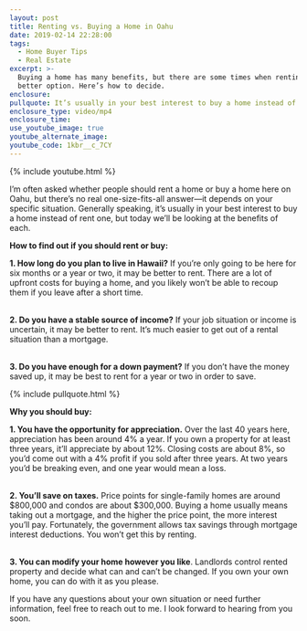 ```yaml
---
layout: post
title: Renting vs. Buying a Home in Oahu
date: 2019-02-14 22:28:00
tags:
  - Home Buyer Tips
  - Real Estate
excerpt: >-
  Buying a home has many benefits, but there are some times when renting is a
  better option. Here’s how to decide.
enclosure:
pullquote: It’s usually in your best interest to buy a home instead of rent one.
enclosure_type: video/mp4
enclosure_time:
use_youtube_image: true
youtube_alternate_image:
youtube_code: 1kbr__c_7CY
---
```


{% include youtube.html %}

I’m often asked whether people should rent a home or buy a home here on Oahu, but there’s no real one-size-fits-all answer—it depends on your specific situation. Generally speaking, it’s usually in your best interest to buy a home instead of rent one, but today we’ll be looking at the benefits of each.

**How to find out if you should rent or buy:**

**1. How long do you plan to live in Hawaii?** If you’re only going to be here for six months or a year or two, it may be better to rent. There are a lot of upfront costs for buying a home, and you likely won’t be able to recoup them if you leave after a short time.

<br>**2. Do you have a stable source of income?** If your job situation or income is uncertain, it may be better to rent. It’s much easier to get out of a rental situation than a mortgage.

<br>**3. Do you have enough for a down payment?** If you don’t have the money saved up, it may be best to rent for a year or two in order to save.

{% include pullquote.html %}

**Why you should buy:**

**1. You have the opportunity for appreciation.** Over the last 40 years here, appreciation has been around 4% a year. If you own a property for at least three years, it’ll appreciate by about 12%. Closing costs are about 8%, so you’d come out with a 4% profit if you sold after three years. At two years you’d be breaking even, and one year would mean a loss.

<br>**2. You’ll save on taxes.** Price points for single-family homes are around $800,000 and condos are about $300,000. Buying a home usually means taking out a mortgage, and the higher the price point, the more interest you’ll pay. Fortunately, the government allows tax savings through mortgage interest deductions. You won’t get this by renting.

<br>**3. You can modify your home however you like**. Landlords control rented property and decide what can and can’t be changed. If you own your own home, you can do with it as you please.&nbsp;

If you have any questions about your own situation or need further information, feel free to reach out to me. I look forward to hearing from you soon.